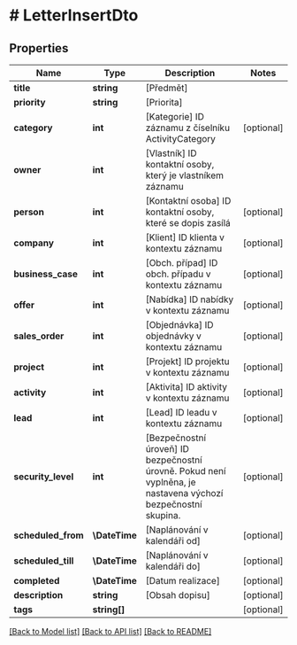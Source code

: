 # # LetterInsertDto

## Properties

Name | Type | Description | Notes
------------ | ------------- | ------------- | -------------
**title** | **string** | [Předmět] |
**priority** | **string** | [Priorita] |
**category** | **int** | [Kategorie] ID záznamu z číselníku ActivityCategory | [optional]
**owner** | **int** | [Vlastník] ID kontaktní osoby, který je vlastníkem záznamu |
**person** | **int** | [Kontaktní osoba] ID kontaktní osoby, které se dopis zasílá | [optional]
**company** | **int** | [Klient] ID klienta v kontextu záznamu | [optional]
**business_case** | **int** | [Obch. případ] ID obch. případu v kontextu záznamu | [optional]
**offer** | **int** | [Nabídka] ID nabídky v kontextu záznamu | [optional]
**sales_order** | **int** | [Objednávka] ID objednávky v kontextu záznamu | [optional]
**project** | **int** | [Projekt] ID projektu v kontextu záznamu | [optional]
**activity** | **int** | [Aktivita] ID aktivity v kontextu záznamu | [optional]
**lead** | **int** | [Lead] ID leadu v kontextu záznamu | [optional]
**security_level** | **int** | [Bezpečnostní úroveň] ID bezpečnostní úrovně. Pokud není vyplněna, je nastavena výchozí bezpečnostní skupina. | [optional]
**scheduled_from** | **\DateTime** | [Naplánování v kalendáři od] | [optional]
**scheduled_till** | **\DateTime** | [Naplánování v kalendáři do] | [optional]
**completed** | **\DateTime** | [Datum realizace] | [optional]
**description** | **string** | [Obsah dopisu] | [optional]
**tags** | **string[]** |  | [optional]

[[Back to Model list]](../../README.md#models) [[Back to API list]](../../README.md#endpoints) [[Back to README]](../../README.md)
